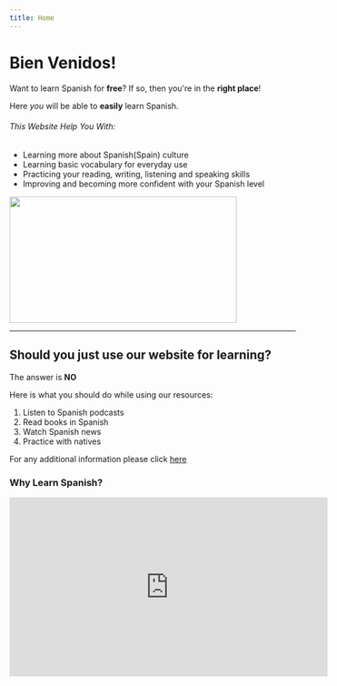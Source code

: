 ```yaml
---
title: Home
---
```


<html lang="en">
<head>
     <meta charset="utf-8">
    <meta name="author" content="Catarina Pita">
    <meta name="description" content="This is a page where one can learn Spanish">
</head>

<div class="row">
<div class="col-sm-6">
<h1>Bien Venidos!</h1>

<p>Want to learn Spanish for <strong>free</strong>? If so, then you're in the <strong>right place</strong>!</p>

  <p>Here <em>you</em> will be able to <strong>easily</strong> learn Spanish.</p>
  
 <h6>This Website Help You With:</h6>
 <ul>
  <li>Learning more about Spanish(Spain) culture</li>
  <li>Learning basic vocabulary for everyday use</li>
  <li>Practicing your reading, writing, listening and speaking skills</li>
  <li>Improving and becoming more confident with your Spanish level </li>
  </ul>  
</div>
 
<div class="col-sm-6">
<p><img src="https://upload.wikimedia.org/wikipedia/commons/a/ae/Spain_stub.svg" width="400" height="222"></p>
</div>
 
</div>   
        
<hr>
     
  <h2>Should you just use our website for learning?</h2>
  <p>The answer is <strong>NO</strong></p>
  
  <p>Here is what you should do while using our resources:</p>
   
  <ol>
  <li>Listen to Spanish podcasts</li>
  <li>Read books in Spanish</li>
  <li>Watch Spanish news</li>
  <li>Practice with natives</li>
</ol> 
  
  <p>For any additional information please click <a href="https://www.wikihow.com/Care-for-Your-Chihuahua-Puppy#">here</a></p>
  
  <h3>Why Learn Spanish?</h3>
  
  <iframe width="560" height="315" src="https://www.youtube.com/embed/Q3xvmc1gVVE" title="YouTube video player" frameborder="0" allow="accelerometer; autoplay; clipboard-write; encrypted-media; gyroscope; picture-in-picture" allowfullscreen></iframe>
  
 
  
 





